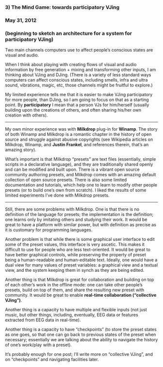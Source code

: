 ### 3) The Mind Game: towards participatory VJing

### May 31, 2012

### (beginning to sketch an architecture for a system for participatory VJing)

Two main channels computers use to affect people’s conscious states are visual and audio.

When I think about playing with creating flows of visual and audio information by free generation + mixing and transforming other inputs, I am thinking about VJing and DJing. (There is a variety of less standard ways computers can affect conscious states, including smells, infra and ultra sound, vibrations, magic, etc, those channels might be fruitful to explore.)

My limited experience tells me that it is easier to make VJing participatory for more people, than DJing, so I am going to focus on that as a starting point. By **participatory** I mean that a person VJs for him/herself (usually building upon the creations of others, and often sharing his/her own creation with others).

***

My own minor experience was with **Milkdrop** plug-in for **Winamp**. The story of both Winamp and Milkdrop is a romantic chapter in the history of open source and struggle against abusive copyrights (see Wikipedia articles on Milkdrop, Winamp, and **Justin Frankel**, and references therein, that’s an amazing story).

What’s important is that Milkdrop “presets” are text files (essentially, simple scripts in a declarative language), and they are traditionally shared openly and can be modified and built upon. There is a vibrant open source community authoring presets, and Milkdrop comes with an amazing default collection of open source presets. There is also some limited documentation and tutorials, which help one to learn to modify other people presets (or to build one’s own from scratch). I liked the results of some limited experiments I’ve done with Milkdrop presets.

***

Still, there are some problems with Milkdrop. One is that there is no definition of the language for presets; the implementation is the definition; one learns only by imitating others and studying their work. It would be great to have a platform with similar power, but with definition as precise as it is customary for programming languages.

Another problem is that while there is some graphical user interface to edit some of the preset values, this interface is very ascetic. This makes it difficult to use for people who are less text-oriented. It would be great to have better graphical controls, while preserving the property of preset being a human-readable and human-editable text. Ideally, one would have a dual view for many values of preset variables: a graphical view and a textual view, and the system keeping them in synch as they are being edited.

Another thing is that Milkdrop is great for collaboration and building on top of each other’s work in the offline mode: one can take other people’s presets, build on top of them, and share the resulting new preset with community. It would be great to enable **real-time collaboration (“collective VJing”)**.

Another thing is a capacity to have multiple and flexible inputs (not just music, but other things, including, eventually, EEG data or features extracted from EEG data in real-time).

Another thing is a capacity to have “checkpoints” (to store the preset states as one goes, so that one can go back to previous states of the preset when necessary; essentially we are talking about the ability to navigate the history of one’s work/play with a preset).

It’s probably enough for one post; I’ll write more on “collective VJing”, and on “checkpoints” and navigating facilities later.
